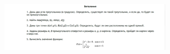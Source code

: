 
![](https://github.com/andreiartsiomenka/introduction-to-java/blob/main/src/by/basic/unit1_Basics_of_software_code_development/branch/branch.png)
